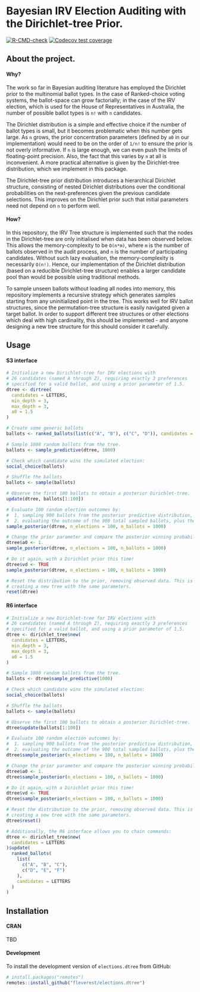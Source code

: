 # Bayesian IRV Election Auditing with the Dirichlet-tree Prior.
  <!-- badges: start -->
  [![R-CMD-check](https://github.com/fleverest/elections.dtree/actions/workflows/R-CMD-check.yaml/badge.svg)](https://github.com/fleverest/elections.dtree/actions/workflows/R-CMD-check.yaml)
  [![Codecov test coverage](https://codecov.io/gh/fleverest/elections.dtree/branch/master/graph/badge.svg)](https://app.codecov.io/gh/fleverest/elections.dtree?branch=master)
  <!-- badges: end -->

## About the project.

#### Why?

The work so far in Bayesian auditing literature has employed the Dirichlet prior to the multinomial ballot types. In the case of Ranked-choice voting systems, the ballot-space can grow factorially; in the case of the IRV election, which is used for the House of Representatives in Australia, the number of possible ballot types is `n!` with `n` candidates.

The Dirichlet distribution is a simple and effective choice if the number of ballot types is small, but it becomes problematic when this number gets large. As `n` grows, the prior concentration parameters (defined by `a0` in our implementation) would need to be on the order of `1/n!` to ensure the prior is not overly informative. If `n` is large enough, we can even push the limits of floating-point precision. Also, the fact that this varies by `n` at all is inconvenient. A more practical alternative is given by the Dirichlet-tree distribution, which we implement in this package.

The Dirichlet-tree prior distribution introduces a hierarchical Dirichlet structure, consisting of nested Dirichlet distributions over the conditional probabilities on the next-preferences given the previous candidate selections. This improves on the Dirichlet prior such that initial parameters need not depend on `n` to perform well.

#### How?

In this repository, the IRV Tree structure is implemented such that the nodes in the Dirichlet-tree are only initialised when data has been observed below. This allows the memory-complexity to be `O(n*m)`, where `m` is the number of ballots observed in the audit process, and `n` is the number of participating candidates. Without such lazy evaluation, the memory-complexity is necessarily `O(n!)`. Hence, our implementation of the Dirichlet distribution (based on a reducible Dirichlet-tree structure) enables a larger candidate pool than would be possible using traditional methods.

To sample unseen ballots without loading all nodes into memory, this repository implements a recursive strategy which generates samples starting from any uninitialized point in the tree. This works well for IRV ballot structures, since the permutation-tree structure is easily navigated given a target ballot. In order to support different tree structures or other elections which deal with high cardinality, this should be implemented - and anyone designing a new tree structure for this should consider it carefully.


## Usage

#### S3 interface
```R
# Initialize a new Dirichlet-tree for IRV elections with
# 26 candidates (named A through Z), requiring exactly 3 preferences
# specified for a valid ballot, and using a prior parameter of 1.5.
dtree <- dirtree(
  candidates = LETTERS,
  min_depth = 3,
  max_depth = 3,
  a0 = 1.5
)

# Create some generic ballots
ballots <- ranked_ballots(list(c("A", "B"), c("C", "D")), candidates = LETTERS)

# Sample 1000 random ballots from the tree.
ballots <- sample_predictive(dtree, 1000)

# Check which candidate wins the simulated election:
social_choice(ballots)

# Shuffle the ballots
ballots <- sample(ballots)

# Observe the first 100 ballots to obtain a posterior Dirichlet-tree.
update(dtree, ballots[1:100])

# Evaluate 100 random election outcomes by:
#  1. sampling 900 ballots from the posterior predictive distribution, and
#  2. evaluating the outcome of the 900 total sampled ballots, plus the 100 observed.
sample_posterior(dtree, n_elections = 100, n_ballots = 1000)

# Change the prior parameter and compare the posterior winning probabilities.
dtree$a0 <- 1.
sample_posterior(dtree, n_elections = 100, n_ballots = 1000)

# Do it again, with a Dirichlet prior this time!
dtree$vd <- TRUE
sample_posterior(dtree, n_elections = 100, n_ballots = 1000)

# Reset the distribution to the prior, removing observed data. This is equivalent to
# creating a new tree with the same parameters.
reset(dtree)
```

#### R6 interface
```R
# Initialize a new Dirichlet-tree for IRV elections with
# 26 candidates (named A through Z), requiring exactly 3 preferences
# specified for a valid ballot, and using a prior parameter of 1.5.
dtree <- dirichlet_tree$new(
  candidates = LETTERS,
  min_depth = 3,
  max_depth = 3,
  a0 = 1.5
)

# Sample 1000 random ballots from the tree.
ballots <- dtree$sample_predictive(1000)

# Check which candidate wins the simulated election:
social_choice(ballots)

# Shuffle the ballots
ballots <- sample(ballots)

# Observe the first 100 ballots to obtain a posterior Dirichlet-tree.
dtree$update(ballots[1:100])

# Evaluate 100 random election outcomes by:
#  1. sampling 900 ballots from the posterior predictive distribution, and
#  2. evaluating the outcome of the 900 total sampled ballots, plus the 100 observed.
dtree$sample_posterior(n_elections = 100, n_ballots = 1000)

# Change the prior parameter and compare the posterior winning probabilities.
dtree$a0 <- 1.
dtree$sample_posterior(n_elections = 100, n_ballots = 1000)

# Do it again, with a Dirichlet prior this time!
dtree$vd <- TRUE
dtree$sample_posterior(n_elections = 100, n_ballots = 1000)

# Reset the distribution to the prior, removing observed data. This is equivalent to
# creating a new tree with the same parameters.
dtree$reset()

# Additionally, the R6 interface allows you to chain commands:
dtree <- dirichlet_tree$new(
  candidates = LETTERS
)$update(
  ranked_ballots(
    list(
      c("A", "B", "C"),
      c("D", "E", "F")
    ),
    candidates = LETTERS
  )
)
```

## Installation

#### CRAN

TBD

#### Development

To install the development version of `elections.dtree` from GitHub:
```R
# install.packages("remotes")
remotes::install_github("fleverest/elections.dtree")
```
